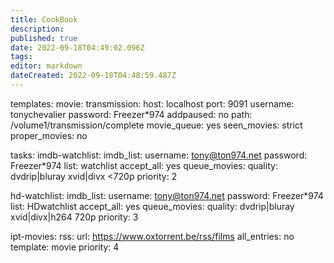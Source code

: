 ```yaml
---
title: CookBook
description: 
published: true
date: 2022-09-18T04:49:02.096Z
tags: 
editor: markdown
dateCreated: 2022-09-18T04:48:59.487Z
---
```


templates:
  movie:
    transmission:
      host: localhost
      port: 9091
      username: tonychevalier
      password: Freezer*974
      addpaused: no
      path: /volume1/transmission/complete
    movie_queue: yes
    seen_movies: strict
    proper_movies: no
    
tasks:
  imdb-watchlist:
    imdb_list:
      username: tony@ton974.net
      password: Freezer*974
      list: watchlist
    accept_all: yes
    queue_movies:
      quality: dvdrip|bluray xvid|divx <720p
    priority: 2

  hd-watchlist:
    imdb_list:
      username: tony@ton974.net
      password: Freezer*974
      list: HDwatchlist
    accept_all: yes
    queue_movies:
      quality: dvdrip|bluray xvid|divx|h264 720p
    priority: 3

  ipt-movies:
    rss:
      url: https://www.oxtorrent.be/rss/films
      all_entries: no
    template: movie
    priority: 4